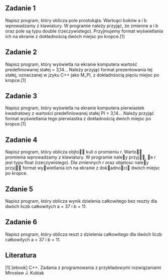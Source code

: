 ## Zadanie 1
Napisz program, który oblicza pole prostokąta. Wartoąci boków a i b wprowadzamy z klawiatury. W programie należy przyjąć,
że zmienne a i b oraz pole są typu double (rzeczywistego). Przyjmujemy format wyświetlania ich na ekranie z dokładnością
dwóch miejsc po kropce.[1]

## Zadanie 2
Napisz program, który wyświetla na ekranie komputera wartość predefiniowanej stałej  = 3,14… Należy przyjąć format
prezentowania tej stałej, oznaczanej w jzyku C++ jako M_PI, z dokładnśocią pięciu miejsc po kropce.[1]

## Zadanie 3
Napisz program, który wyświetla na ekranie komputera pierwiastek kwadratowy z wartości predefiniowanej stałej PI = 3,14... 
Należy przyjąć format wyświetlania tego pierwiastka z dokładnością dwóch miejsc po kropce.[1]

## Zadanie 4
Napisz program, który oblicza objto kuli o promieniu r.
Warto promienia wprowadzamy z klawiatury. W programie
naley przyj, e r jest typu float (rzeczywistego). Dla zmiennych r oraz objetosc naley przyj format wywietlania ich
na ekranie z dokadnoci dwóch miejsc po kropce.

## Zdanie 5
Napisz program, który oblicza wynik dzielenia całkowitego bez reszty dla dwóch liczb całkowitych a = 37 i b = 11.

## Zadanie 6
 Napisz program, który oblicza reszt z dzielenia całkowitego dla dwóch liczb całkowitych a = 37 i b = 11.



## Literatura
[1] [ebook] C++. Zadania z programowania z przykładowymi rozwiązaniami Mirosław J. Kubiak

